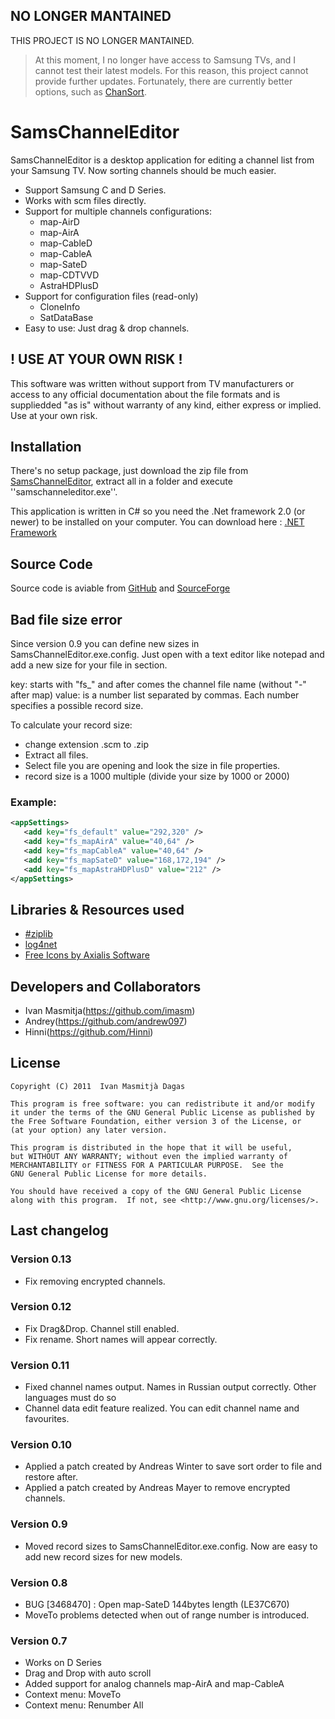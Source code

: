 ## NO LONGER MANTAINED
THIS PROJECT IS NO LONGER MANTAINED.

> At this moment, I no longer have access to Samsung TVs, and I cannot test their latest models. For this reason, this project cannot provide further updates.
> Fortunately, there are currently better options, such as [ChanSort](https://github.com/PredatH0r/ChanSort).

# SamsChannelEditor


SamsChannelEditor is a desktop application for editing a channel list from your Samsung TV. Now sorting channels should be much easier.


* Support Samsung C and D Series.
* Works with scm files directly.
* Support for multiple channels configurations:
  * map-AirD
  * map-AirA
  * map-CableD
  * map-CableA
  * map-SateD
  * map-CDTVVD
  * AstraHDPlusD
* Support for configuration files (read-only)
  * CloneInfo
  * SatDataBase
* Easy to use: Just drag & drop channels.

! USE AT YOUR OWN RISK !
--------------------------
This software was written without support from TV manufacturers or access to any official documentation about the file formats
and is suppliedded "as is" without warranty of any kind, either express or implied. Use at your own risk.

Installation
------------
There's no setup package, just download the zip file from [SamsChannelEditor](http://sourceforge.net/projects/samschanneledit/files),
extract all in a folder and execute ''samschanneleditor.exe''. 

This application is written in C# so you need the .Net framework 2.0 (or newer) to be installed on your computer.
You can download here : [.NET Framework](http://msdn.microsoft.com/en-us/netframework)

Source Code
------------
Source code is aviable from [GitHub](https://github.com/imasm/samschanneledit) and [SourceForge](http://sourceforge.net/projects/samschanneledit)

Bad file size error
-------------------
Since version 0.9 you can define new sizes in SamsChannelEditor.exe.config. Just open with a text editor like notepad and add a new size for your file in section.

key: starts with "fs_" and after comes the channel file name (without "-" after map) value: is a number list separated by commas. Each number specifies a possible record size.

To calculate your record size:

* change extension .scm to .zip
* Extract all files.
* Select file you are opening and look the size in file properties.
* record size is a 1000 multiple (divide your size by 1000 or 2000)

### Example: ###

```xml
<appSettings> 
   <add key="fs_default" value="292,320" /> 
   <add key="fs_mapAirA" value="40,64" /> 
   <add key="fs_mapCableA" value="40,64" /> 
   <add key="fs_mapSateD" value="168,172,194" /> 
   <add key="fs_mapAstraHDPlusD" value="212" /> 
</appSettings>
```

Libraries & Resources used
--------------------------
* [\#ziplib](http://www.icsharpcode.net/opensource/sharpziplib)  
* [log4net](http://logging.apache.org/log4net)  
* [Free Icons by Axialis Software](http://www.axialis.com/free/icons)  

Developers and Collaborators
-----------------------------
* Ivan Masmitja(https://github.com/imasm)
* Andrey(https://github.com/andrew097) 
* Hinni(https://github.com/Hinni)

License
-------
    Copyright (C) 2011  Ivan Masmitjà Dagas

    This program is free software: you can redistribute it and/or modify
    it under the terms of the GNU General Public License as published by
    the Free Software Foundation, either version 3 of the License, or
    (at your option) any later version.

    This program is distributed in the hope that it will be useful,
    but WITHOUT ANY WARRANTY; without even the implied warranty of
    MERCHANTABILITY or FITNESS FOR A PARTICULAR PURPOSE.  See the
    GNU General Public License for more details.

    You should have received a copy of the GNU General Public License
    along with this program.  If not, see <http://www.gnu.org/licenses/>.

Last changelog
--------------
### Version 0.13 ###

* Fix removing encrypted channels.

### Version 0.12 ###

* Fix Drag&Drop. Channel still enabled.
* Fix rename. Short names will appear correctly.

### Version 0.11 ###

* Fixed channel names output. Names in Russian output correctly. Other languages must do so
* Channel data edit feature realized. You can edit channel name and favourites.

### Version 0.10 ###

* Applied a patch created by Andreas Winter to save sort order to file and restore after.
* Applied a patch created by Andreas Mayer to remove encrypted channels.

### Version 0.9 ###

* Moved record sizes to SamsChannelEditor.exe.config. Now are easy to add new record sizes for new models.

### Version 0.8 ###

* BUG [3468470] : Open map-SateD 144bytes length (LE37C670)
* MoveTo problems detected when out of range number is introduced.

### Version 0.7 ###

* Works on D Series
* Drag and Drop with auto scroll
* Added support for analog channels map-AirA and map-CableA
* Context menu: MoveTo
* Context menu: Renumber All
